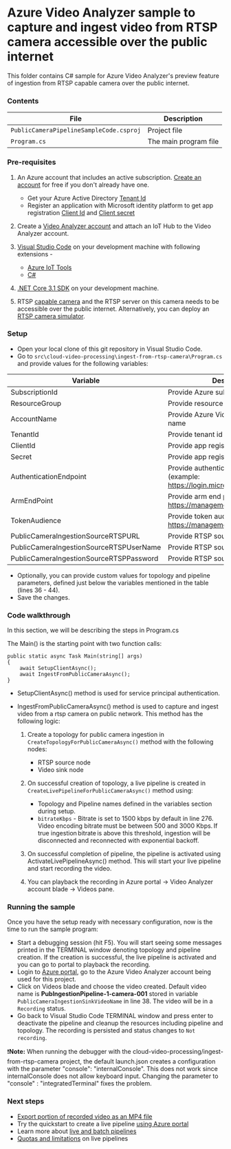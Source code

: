 # Azure Video Analyzer sample to capture and ingest video from RTSP camera accessible over the public internet  

This folder contains C# sample for Azure Video Analyzer's preview feature of ingestion from RTSP capable camera over the public internet. 

### Contents

| File             | Description                                                   |
|-------------------------|---------------------------------------------------------------|
| `PublicCameraPipelineSampleCode.csproj`| Project file                                                 |
| `Program.cs`            | The main program file                                         |

### Pre-requisites

1. An Azure account that includes an active subscription. [Create an account](https://azure.microsoft.com/free/?WT.mc_id=A261C142F) for free if you don't already have one.
    * Get your Azure Active Directory [Tenant Id](https://docs.microsoft.com/azure/active-directory/fundamentals/active-directory-how-to-find-tenant)
    * Register an application with Microsoft identity platform to get app registration [Client Id](https://docs.microsoft.com/azure/active-directory/develop/quickstart-register-app#register-an-application) and [Client secret](https://docs.microsoft.com/azure/active-directory/develop/quickstart-register-app#add-a-client-secret)

1. Create a [Video Analyzer account](https://docs.microsoft.com/azure/azure-video-analyzer/video-analyzer-docs/create-video-analyzer-account?tabs=portal) and attach an IoT Hub to the Video Analyzer account.

1. [Visual Studio Code](https://code.visualstudio.com/) on your development machine with following extensions -
    * [Azure IoT Tools](https://marketplace.visualstudio.com/items?itemName=vsciot-vscode.azure-iot-tools)
    * [C#](https://marketplace.visualstudio.com/items?itemName=ms-dotnettools.csharp)

1. [.NET Core 3.1 SDK](https://dotnet.microsoft.com/download/dotnet-core/3.1) on your development machine.

1. RTSP [capable camera](https://aka.ms/service-supported-cameras) and the RTSP server on this camera needs to be accessible over the public internet. Alternatively, you can deploy an [RTSP camera simulator](https://aka.ms/deploy-rtsp-camsim).

### Setup

- Open your local clone of this git repository in Visual Studio Code.
- Go to `src\cloud-video-processing\ingest-from-rtsp-camera\Program.cs` and provide values for the following variables:

| Variable       | Description                                |
|----------------------|--------------------------------------------|
| SubscriptionId | Provide Azure subscription Id    |
| ResourceGroup | Provide resource group name |
| AccountName | Provide Azure Video Analyzer account name |
| TenantId | Provide tenant id |
| ClientId | Provide app registration client id |
| Secret | Provide app registration client secret |
| AuthenticationEndpoint | Provide authentication end point (example: https://login.microsoftonline.com) |
| ArmEndPoint | Provide arm end point (example: https://management.azure.com) |
| TokenAudience | Provide token audience (example: https://management.core.windows.net) |
| PublicCameraIngestionSourceRTSPURL | Provide RTSP source url  |
| PublicCameraIngestionSourceRTSPUserName | Provide RTSP source username |
| PublicCameraIngestionSourceRTSPPassword | Provide RTSP source password |

- Optionally, you can provide custom values for topology and pipeline parameters, defined just below the variables mentioned in the table (lines 36 - 44).
- Save the changes.

### Code walkthrough

In this section, we will be describing the steps in Program.cs

The Main() is the starting point with two function calls:

```
public static async Task Main(string[] args)
{
    await SetupClientAsync();
    await IngestFromPublicCameraAsync();
}
```

- SetupClientAsync() method is used for service principal authentication.
- IngestFromPublicCameraAsync() method is used to capture and ingest video from a rtsp camera on public network. This method has the following logic:

    1. Create a topology for public camera ingestion in `CreateTopologyForPublicCameraAsync()` method with the following nodes:
        *  RTSP source node
        *  Video sink node

    1. On successful creation of topology, a live pipeline is created in `CreateLivePipelineForPublicCameraAsync()` method using: 
        * Topology and Pipeline names defined in the variables section during setup.
        *  `bitrateKbps` - Bitrate is set to 1500 kbps by default in line 276. Video encoding bitrate must be between 500 and 3000 Kbps. If true ingestion bitrate is above this threshold, ingestion will be disconnected and reconnected with exponential backoff.

    1. On successful completion of pipeline, the pipeline is activated using ActivateLivePipelineAsync() method. This will start your live pipeline and start recording the video.
 
    1. You can playback the recording in Azure portal -> Video Analyzer account blade -> Videos pane.

### Running the sample

Once you have the setup ready with necessary configuration, now is the time to run the sample program:

- Start a debugging session (hit F5). You will start seeing some messages printed in the TERMINAL window denoting topology and pipeline creation. If the creation is successful, the live pipeline is activated and you can go to portal to playback the recording. 
- Login to [Azure portal](https://portal.azure.com/), go to the Azure Video Analyzer account being used for this project.
- Click on Videos blade and choose the video created. Default video name is **PubIngestionPipeline-1-camera-001** stored in variable `PublicCameraIngestionSinkVideoName` in line 38. The video will be in a `Recording` status. 
- Go back to Visual Studio Code TERMINAL window and press enter to deactivate the pipeline and cleanup the resources including pipeline and topology. The recording is persisted and status changes to `Not recording`.

❗**Note:** When running the debugger with the cloud-video-processing/ingest-from-rtsp-camera project, the default launch.json creates a configuration with the parameter "console": "internalConsole". This does not work since internalConsole does not allow keyboard input. Changing the parameter to "console" : "integratedTerminal" fixes the problem.

### Next steps

- [Export portion of recorded video as an MP4 file](../../src/video-export)
- Try the quickstart to create a live pipeline [using Azure portal](https://aka.ms/cloudpipeline)
- Learn more about [live and batch pipelines](https://docs.microsoft.com/azure/azure-video-analyzer/video-analyzer-docs/pipeline)
- [Quotas and limitations](https://aka.ms/livequota) on live pipelines